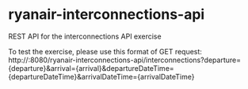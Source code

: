 # ryanair-interconnections-api
REST API for the interconnections API exercise

To test the exercise, please use this format of GET request: http://<HOST>:8080/ryanair-interconnections-api/interconnections?departure={departure}&arrival={arrival}&departureDateTime={departureDateTime}&arrivalDateTime={arrivalDateTime}
